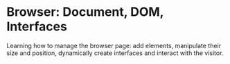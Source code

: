 # Browser: Document, DOM, Interfaces 

Learning how to manage the browser page: add elements, manipulate their size and position, dynamically create interfaces and interact with the visitor.

